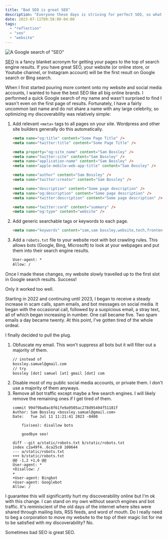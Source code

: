 ```yaml
---
title: "Bad SEO is great SEO"
description: "Everyone these days is striving for perfect SEO, so what is it? And what's the catch?"
date: 2023-07-11T09:58:00-04:00
tags:
  - "reflection"
  - "seo"
  - "website"
---
```


![A Google search of "SEO"](https://sam-bossley-us-media.sfo3.cdn.digitaloceanspaces.com/thoughts/2023/seo-search.png)

<abbr title="Search Engine Optimization">SEO</abbr> is a fancy blanket acronym for getting your pages to the top of search engine results. If you have great SEO, your website (or online store, or Youtube channel, or Instagram account) will be the first result on Google search or Bing search.

When I first started pouring more content onto my website and social media accounts, I wanted to have the best SEO like all big online brands. I performed a quick Google search of my name and wasn't surprised to find I wasn't even on the first page of results. Fortunately, I have a fairly uncommon last name and do not share a name with any large celebrity, so optimizing my discoverability was relatively simple:

1. Add relevant `<meta>` tags to all pages on your site. Wordpress and other site builders generally do this automatically.
    ```html
    <meta name="og:title" content="Some Page Title" />
    <meta name="twitter:title" content="Some Page Title" />

    <meta property="og:site_name" content="Sam Bossley" />
    <meta name="twitter:site" content="Sam Bossley" />
    <meta name="application-name" content="Sam Bossley" />
    <meta name="apple-mobile-web-app-title" content="Sam Bossley" />

    <meta name="author" content="Sam Bossley" />
    <meta name="twitter:creator" content="Sam Bossley" />

    <meta name="description" content="Some page description" />
    <meta name="og:description" content="Some page description" />
    <meta name="twitter:description" content="Some page description" />

    <meta name="twitter:card" content="summary" />
    <meta name="og:type" content="website" />
    ```
2. Add generic searchable tags or keywords to each page.
    ```html
    <meta name="keywords" content="sam,sam bossley,website,tech,frontend" />
    ```
3. Add a `robots.txt` file to your website root with bot crawling rules. This allows bots (Google, Bing, Microsoft) to look at your webpages and put them into their search engine results.
    ```txt
    User-agent: *
    Allow: /
    ```

Once I made these changes, my website slowly travelled up to the first slot in Google search results. Success!

Only it worked too well.

Starting in 2022 and continuing until 2023, I began to receive a steady increase in scam calls, spam emails, and bot messages on social media. It began with the occasional call, followed by a suspicious email, a stray text, all of which began increasing in number. One call became five. Two spam emails a day became twenty. At this point, I've gotten tired of the whole ordeal.

I finally decided to pull the plug.

1. Obfuscate my email. This won't suppress all bots but it will filter out a majority of them.
    ```txt
    // instead of
    bossley.samuel@gmail.com
    // try
    bossley [dot] samuel [at] gmail [dot] com
    ```
2. Disable most of my public social media accounts, or private them. I don't use a majority of them anyways.
3. Remove all bot traffic except maybe a few search engines. I will likely remove the remaining ones if I get tired of them.
    ```git-commit
    commit 994f9ba0ac8f61fe9a9505ac278d95494f51181f
    Author: Sam Bossley <bossley.samuel@gmail.com>
    Date:   Tue Jul 11 11:21:41 2023 -0400

        fix(seo): disallow bots

        goodbye seo!

    diff --git a/static/robots.txt b/static/robots.txt
    index c2a49f4..6ca25c0 100644
    --- a/static/robots.txt
    +++ b/static/robots.txt
    @@ -1,2 +1,6 @@
    User-agent: *
    +Disallow: /
    +
    +User-agent: Bingbot
    +User-agent: Googlebot
    Allow: /
    ```

I guarantee this will significantly hurt my discoverability online but I'm ok with this change. I can stand on my own without search engines and bot traffic. It's reminiscient of the old days of the internet where sites were shared through mailing lists, RSS feeds, and word of mouth. Do I really need to beg a corporation to move my website to the top of their magic list for me to be satisfied with my discoverability? No.

Sometimes bad SEO is great SEO.
